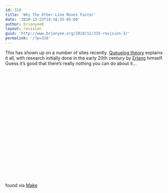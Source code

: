```yaml
---
id: 318
title: 'Why The Other Line Moves Faster'
date: '2010-12-23T14:18:35-05:00'
author: brianyee0
layout: revision
guid: 'http://www.brianyee.org/2010/12/315-revision-3/'
permalink: '/?p=318'
---
```


This has shown up on a number of sites recently. [Queueing theory](http://en.wikipedia.org/wiki/Queueing_theory) explains it all, with research initially done in the early 20th century by [Erlang](http://en.wikipedia.org/wiki/Agner_Krarup_Erlang) himself. Guess it’s good that there’s really nothing you can do about it…

<object height="340" width="560"><param name="movie" value="http://www.youtube.com/v/F5Ri_HhziI0?fs=1&hl=en_US"></param><param name="allowFullScreen" value="true"></param><param name="allowscriptaccess" value="always"></param></object>

found via [Make](http://blog.makezine.com/archive/2010/12/why_the_other_line_is_likely_to_mov.html)